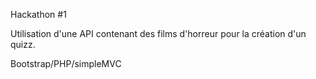 Hackathon #1

Utilisation d'une API contenant des films d'horreur pour la création d'un quizz.

Bootstrap/PHP/simpleMVC
